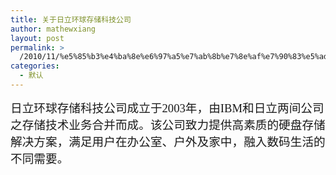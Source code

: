 ```yaml
---
title: 关于日立环球存储科技公司
author: mathewxiang
layout: post
permalink: >
  /2010/11/%e5%85%b3%e4%ba%8e%e6%97%a5%e7%ab%8b%e7%8e%af%e7%90%83%e5%ad%98%e5%82%a8%e7%a7%91%e6%8a%80%e5%85%ac%e5%8f%b8/
categories:
  - 默认
---
```

<span style="font-family: 楷体; font-size: 14pt;">日立环球存储科技公司成立于2003年，由IBM和日立两间公司之存储技术业务合并而成。该公司致力提供高素质的硬盘存储解决方案，满足用户在办公室、户外及家中，融入数码生活的不同需要。 </span>